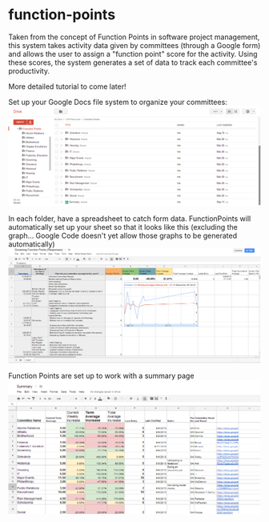 function-points
===============

Taken from the concept of Function Points in software project management, this system takes activity data given by committees (through a Google form) and allows the user to assign a "function point" score for the activity. Using these scores, the system generates a set of data to track each committee's productivity.

More detailed tutorial to come later!

Set up your Google Docs file system to organize your committees:
![Sample File System](/images/sample_file_system.png "Sample File System")

In each folder, have a spreadsheet to catch form data. FunctionPoints will automatically set up your sheet so that it looks like this (excluding the graph... Google Code doesn't yet allow those graphs to be generated automatically)
![Sample Detailed Page](/images/sample_detailed_page.png "Sample Detailed Page")

Function Points are set up to work with a summary page
![Sample Summary Page](/images/sample_summary.png "Sample Summary Page")